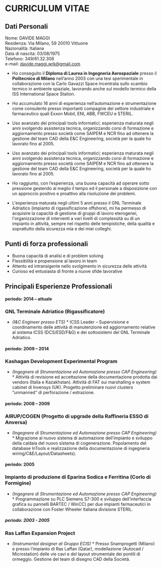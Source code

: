 CURRICULUM VITAE
================   
## Dati Personali  

Nome: DAVIDE MAGGI     
Residenza: Via Milano, 59 20010 Vittuone   
Nazionalità: Italiana   
Data di nascita: 03/08/1975    
Telefono: 349/61.32.308      
e-mail: davide.maggi.wrk@gmail.com   

* Ho conseguito il **Diploma di Laurea in Ingegneria Aerospaziale** presso
il **Politecnico di Milano** nell’anno 2003 con una tesi sperimentale in
collaborazione con la Carlo Gavazzi Space incentrata sullo scambio
termico in ambiente spaziale, lavorando anche sul modello termico
della ISS International Space Station.

* Ho accumulato 16 anni di esperienza nell’automazione e
strumentazione come consulente presso importanti compagnie del
settore industriale e farmaceutico quali Exxon Mobil, ENI, ABB,
FWCEU e STERIL.

* Uso avanzato dei principali tools informatici; esperienza maturata
negli anni svolgendo assistenza tecnica, organizzando corsi di
formazione e aggiornamento presso società come SAIPEM e NCR
fino ad ottenere la gestione del team CAD della E&C Engineering,
società per la quale ho lavorato fino al 2005.

* Uso avanzato dei principali tools informatici; esperienza maturata
negli anni svolgendo assistenza tecnica, organizzando corsi di
formazione e aggiornamento presso società come SAIPEM e NCR
fino ad ottenere la gestione del team CAD della E&C Engineering,
società per la quale ho lavorato fino al 2005.

* Ho raggiunto, con l’esperienza, una buona capacità ad operare sotto
pressione gestendo al meglio il tempo ed il personale a disposizione
con un approccio positivo e proattivo alla risoluzione dei problemi.

* L'esperienza maturata negli ultimi 5 anni presso il GNL Terminale
Adriatico (impianto di rigassificazione offshore), mi ha permesso di
acquisire la capacità di gestione di gruppi di lavoro eterogenei,
l'organizzazione di interventi a vari livelli di complessità su di un
impianto in attività, sempre nel rispetto delle tempistiche, della qualità
e soprattutto della sicurezza mia e dei miei colleghi.

## Punti di forza professionali
* Buona capacità di analisi e di problem solving
* Flessibilità e propensione al lavoro in team
* Attento ed intransigente nello svolgimento in sicurezza delle attività
* Curioso ed entusiasta di fronte a nuove sfide lavorative

## Principali Esperienze Professionali

#### periodo: 2014 – attuale
### GNL Terminale Adriatico (Rigassificatore)
* *(I&C Engineer presso ETS)* *
ICSS Leader – Supervisione e coordinamento delle attività di manutenzione ed aggiornamento relative al sistema ICSS
(DCS/ESD/F&G) e dei sottosistemi del GNL Terminale Adriatico.

#### periodo: 2009 – 2014
### Kashagan Development Experimental Program
* *(Ingegnere di Strumentazione ed Automazione presso CAP Engineering)* *
Attività di revisione ed accettazione della documentazione prodotta dai vendors (Italia e Kazakhstan).
Attività di FAT sui marshalling e system cabinet di Invensys (UK).
Progetto preliminare nuovi clusters “unmanned” di perforazione / estrazione.

#### periodo: 2008 – 2009
### AIRUP/COGEN (Progetto di upgrade della Raffineria ESSO di Anversa)
* *(Ingegnere di Strumentazione ed Automazione presso CAP Engineering)* *
Migrazione al nuovo sistema di automazione dell’impianto e sviluppo della caldaia del nuovo sistema di cogenerazione.
Popolamento del database InTools e realizzazione della documentazione di ingegneria wiring/C&E/Layout/Datasheets).

#### periodo: 2005
### Impianto di produzione di Eparina Sodica e Ferritina (Corlo di Formigine)
* *(Ingegnere di Strumentazione ed Automazione presso CAP Engineering)* *
Programmazione su PLC Siemens S7-300 e sviluppo dell’interfaccia grafica su pannelli BARTEC / WinCC) per due impianti
farmaceutici in collaborazione con Foster Wheeler Italiana divisione STERIL.

##### periodo: 2003 - 2005
### Ras Laffan Expansion Project
* *(Instrumental designer at Gruppo ECIS)* *
Presso Snamprogetti (Milano) e presso l’impianto di Ras Laffan (Qatar), modellazione (Autocad / Microstation) delle vie
cavi e del layout strumentale dei pontili di ormeggio.
Gestione del team di disegno CAD della Società.
